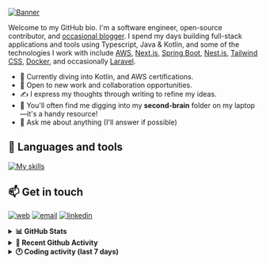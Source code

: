[![Banner](https://raw.githubusercontent.com/wilfriedago/wilfriedago/main/assets/1.png)][website]

Welcome to my GitHub bio. I'm a software engineer, open-source contributor, and [occasional blogger][blog]. I spend my days building full-stack applications and tools using Typescript, Java & Kotlin, and some of the technologies I work with include [AWS](https://aws.amazon.com/fr/), [Next.js](https://nextjs.org/), [Spring Boot](https://spring.io/projects/spring-boot), [Nest.js](https://nestjs.com/), [Tailwind CSS](https://github.com/tailwindlabs/tailwindcss), [Docker](https://www.docker.com/), and occasionally [Laravel](https://laravel.com/).

- 🔭 Currently diving into Kotlin, and AWS certifications.
- 👯 Open to new work and collaboration opportunities.
- ✍️ I express my thoughts through writing to refine my ideas.
- 🧠 You'll often find me digging into my **second-brain** folder on my laptop—it's a handy resource!
- 💬 Ask me about anything (I'll answer if possible)

## 🎨 Languages and tools

[![My skills](https://skillicons.dev/icons?i=typescript,js,nodejs,nest,java,kotlin,spring,python,fastapi,django,aws,docker,vscode,idea,tailwind&perline=15)](https://wilfriedago.dev/about#skills)

## 📫 Get in touch
[![web](https://img.shields.io/badge/WEBSITE-12100E?logo=google-earth&color=282A36)][website]
[![email](https://img.shields.io/badge/MAIL-12100E?logo=mailgun&color=282A36)][mail]
[![linkedin](https://img.shields.io/badge/LINKEDIN-12100E?logo=linkedin&color=282A36)][linkedin]


<details>
  <summary><b>📊 GitHub Stats</b></summary>
	<br/>
	<p align="left">
		<img width="49.5%" src="https://github-readme-stats.vercel.app/api?username=wilfriedago&show_icons=true&count_private=true&title_color=10b981&icon_color=10b981&theme=react&hide_border=true" />
		<img width="49.5%" src="https://streak-stats.demolab.com/?user=wilfriedago&hide_border=true&theme=react&ring=10b981&fire=fff&currStreakNum=fff&sideLabels=10b981&currStreakLabel=10b981&sideNums=fff" />
	</p>
</details>

<details>
  <summary><b>📅 Recent Github Activity</b></summary>
	<br>

<!--RECENT_ACTIVITY:last_update-->
Last Updated: Saturday, March 29th, 2025, 4:19:03 AM
<!--RECENT_ACTIVITY:last_update_end-->

<!--RECENT_ACTIVITY:start-->
1. ⬆️ Pushed 2 commit(s) to [wilfriedago/eslint-config](https://github.com/wilfriedago/eslint-config)<br>
2. ⬆️ Pushed 1 commit(s) to [wilfriedago/eslint-config](https://github.com/wilfriedago/eslint-config)<br>
3. 🎉 Merged PR [#2](https://github.com/wilfriedago/eslint-config/pull/2) in [wilfriedago/eslint-config](https://github.com/wilfriedago/eslint-config)<br>
4. ⬆️ Pushed 1 commit(s) to [wilfriedago/eslint-config](https://github.com/wilfriedago/eslint-config)<br>
5. 💪 Opened PR [#2](https://github.com/wilfriedago/eslint-config/pull/2) in [wilfriedago/eslint-config](https://github.com/wilfriedago/eslint-config)<br>
<!--RECENT_ACTIVITY:end-->
</details>

<details>
  <summary><b>🕐 Coding activity (last 7 days)</b></summary>
	<br>

<!--START_SECTION:waka-->

```python
Total Time: 33 hrs 32 mins

Java                       16 hrs 57 mins  ████████████▓░░░░░░░░░░░░   50.35 %
JavaScript                 4 hrs 35 mins   ███▒░░░░░░░░░░░░░░░░░░░░░   13.63 %
TypeScript                 4 hrs 8 mins    ███░░░░░░░░░░░░░░░░░░░░░░   12.29 %
XML                        53 mins         ▓░░░░░░░░░░░░░░░░░░░░░░░░   02.66 %
HTML                       38 mins         ▒░░░░░░░░░░░░░░░░░░░░░░░░   01.90 %
TSConfig                   22 mins         ▒░░░░░░░░░░░░░░░░░░░░░░░░   01.13 %
Python                     17 mins         ▒░░░░░░░░░░░░░░░░░░░░░░░░   00.86 %
Git Config                 14 mins         ▒░░░░░░░░░░░░░░░░░░░░░░░░   00.71 %
```

<!--END_SECTION:waka-->
</details>

[website]: https://wilfriedago.dev
[linkedin]: https://linkedin.com/in/wilfriedago
[blog]: https://wilfriedago.dev/blog
[mail]: mailto:me@wilfriedago.dev
